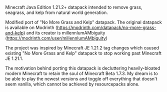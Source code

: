 Minecraft Java Edition 1.21.2+ datapack intended to remove grass, seagrass, and kelp from natural world generation.

Modified port of "No More Grass and Kelp" datapack. The original datapack is available on Modrinth (https://modrinth.com/datapack/no-more-grass-and-kelp) and its creator is millennIumAMbiguity (https://modrinth.com/user/millennIumAMbiguity)

The project was inspired by Minecraft JE 1.21.2 tag changes which caused existing "No More Grass and Kelp" datapack to stop working past Minecraft JE 1.21.1.

The motivation behind porting this datapack is decluttering heavily-bloated modern Minecraft to retain the soul of Minecraft Beta 1.7.3. My dream is to be able to play the newest versions and toggle off everything that doesn't seem vanilla, which cannot be achieved by resourcepacks alone.